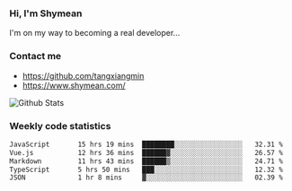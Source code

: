 ### Hi, I'm Shymean

I'm on my way to becoming a real developer...

### Contact me

- <https://github.com/tangxiangmin>
- <https://www.shymean.com/>

![Github Stats](https://github-readme-stats.vercel.app/api?username=tangxiangmin&show_icons=true&theme=dark)


###  Weekly code statistics

<!--START_SECTION:waka-->

```txt
JavaScript       15 hrs 19 mins  ████████░░░░░░░░░░░░░░░░░   32.31 %
Vue.js           12 hrs 36 mins  ██████▓░░░░░░░░░░░░░░░░░░   26.57 %
Markdown         11 hrs 43 mins  ██████▒░░░░░░░░░░░░░░░░░░   24.71 %
TypeScript       5 hrs 50 mins   ███░░░░░░░░░░░░░░░░░░░░░░   12.32 %
JSON             1 hr 8 mins     ▓░░░░░░░░░░░░░░░░░░░░░░░░   02.39 %
```

<!--END_SECTION:waka-->